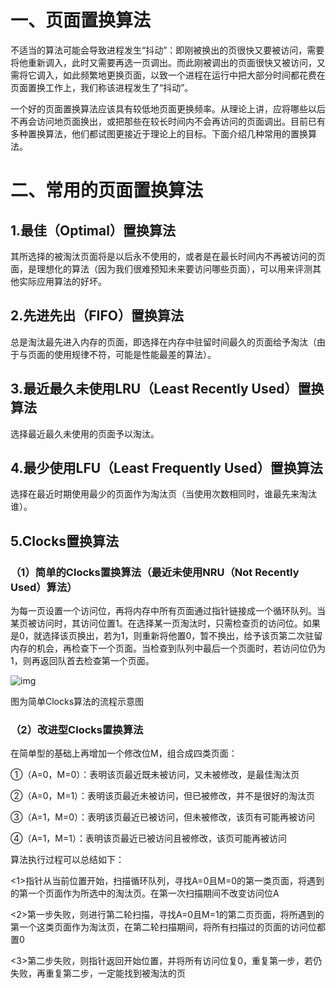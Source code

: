 # 一、页面置换算法

不适当的算法可能会导致进程发生“抖动”：即刚被换出的页很快又要被访问，需要将他重新调入，此时又需要再选一页调出。而此刚被调出的页面很快又被访问，又需将它调入，如此频繁地更换页面，以致一个进程在运行中把大部分时间都花费在页面置换工作上，我们称该进程发生了“抖动”。

一个好的页面置换算法应该具有较低地页面更换频率。从理论上讲，应将哪些以后不再会访问地页面换出，或把那些在较长时间内不会再访问的页面调出。目前已有多种置换算法，他们都试图更接近于理论上的目标。下面介绍几种常用的置换算法。

# 二、常用的页面置换算法

## 1.最佳（Optimal）置换算法

其所选择的被淘汰页面将是以后永不使用的，或者是在最长时间内不再被访问的页面，是理想化的算法（因为我们很难预知未来要访问哪些页面），可以用来评测其他实际应用算法的好坏。

## 2.先进先出（FIFO）置换算法

总是淘汰最先进入内存的页面，即选择在内存中驻留时间最久的页面给予淘汰（由于与页面的使用规律不符，可能是性能最差的算法）。

## 3.最近最久未使用LRU（Least Recently Used）置换算法

选择最近最久未使用的页面予以淘汰。

## 4.最少使用LFU（Least Frequently Used）置换算法

选择在最近时期使用最少的页面作为淘汰页（当使用次数相同时，谁最先来淘汰谁）。

## 5.Clocks置换算法

### （1）简单的Clocks置换算法（最近未使用NRU（Not Recently Used）算法）

为每一页设置一个访问位，再将内存中所有页面通过指针链接成一个循环队列。当某页被访问时，其访问位置1。在选择某一页淘汰时，只需检查页的访问位。如果是0，就选择该页换出，若为1，则重新将他置0，暂不换出，给予该页第二次驻留内存的机会，再检查下一个页面。当检查到队列中最后一个页面时，若访问位仍为1，则再返回队首去检查第一个页面。

![img](https://img2018.cnblogs.com/blog/1522393/201811/1522393-20181128223242090-1715468676.png)

图为简单Clocks算法的流程示意图

### （2）改进型Clocks置换算法

在简单型的基础上再增加一个修改位M，组合成四类页面：

①（A=0，M=0）：表明该页最近既未被访问，又未被修改，是最佳淘汰页

②（A=0，M=1）：表明该页最近未被访问，但已被修改，并不是很好的淘汰页

③（A=1，M=0）：表明该页最近已被访问，但未被修改，该页有可能再被访问

④（A=1，M=1）：表明该页最近已被访问且被修改，该页可能再被访问

算法执行过程可以总结如下：

<1>指针从当前位置开始，扫描循环队列，寻找A=0且M=0的第一类页面，将遇到的第一个页面作为所选中的淘汰页。在第一次扫描期间不改变访问位A

<2>第一步失败，则进行第二轮扫描，寻找A=0且M=1的第二页页面，将所遇到的第一个这类页面作为淘汰页，在第二轮扫描期间，将所有扫描过的页面的访问位都置0

<3>第二步失败，则指针返回开始位置，并将所有访问位复0，重复第一步，若仍失败，再重复第二步，一定能找到被淘汰的页